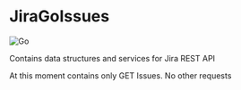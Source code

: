 # JiraGoIssues
![Go](https://github.com/LastSprint/JiraGoIssues/workflows/Go/badge.svg?branch=master&event=push)

Contains data structures and services for Jira REST API

At this moment contains only GET Issues. No other requests
